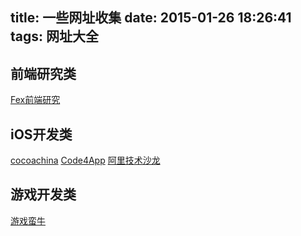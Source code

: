 title: 一些网址收集
date: 2015-01-26 18:26:41
tags: 网址大全
---
## 前端研究类
[Fex前端研究](http://fex.baidu.com/blog/)
## iOS开发类
[cocoachina](http://www.cocoachina.com/)
[Code4App](http://www.code4app.com/)
[阿里技术沙龙](http://club.alibabatech.org/)
## 游戏开发类
[游戏蛮牛](http://www.unitymanual.com/)